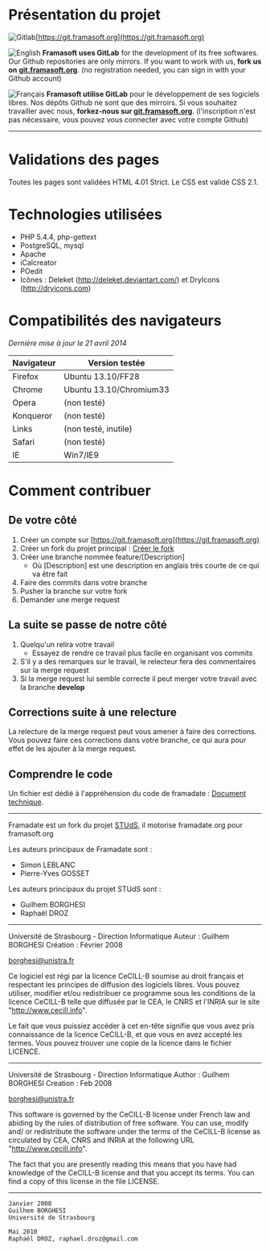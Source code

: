 # Présentation du projet

![Gitlab](https://git.framasoft.org/assets/logo-black-f52905a40830b30aa287f784b537c823.png)[https://git.framasoft.org](https://git.framasoft.org)

![English](http://upload.wikimedia.org/wikipedia/commons/thumb/a/ae/Flag_of_the_United_Kingdom.svg/20px-Flag_of_the_United_Kingdom.svg.png) **Framasoft uses GitLab** for the development of its free softwares. Our Github repositories are only mirrors.
If you want to work with us, **fork us on [git.framasoft.org](https://git.framasoft.org)**. (no registration needed, you can sign in with your Github account)

![Français](http://upload.wikimedia.org/wikipedia/commons/thumb/c/c3/Flag_of_France.svg/20px-Flag_of_France.svg.png) **Framasoft utilise GitLab** pour le développement de ses logiciels libres. Nos dépôts Github ne sont que des mirroirs.
Si vous souhaitez travailler avec nous, **forkez-nous sur [git.framasoft.org](https://git.framasoft.org)**. (l'inscription n'est pas nécessaire, vous pouvez vous connecter avec votre compte Github)

---

# Validations des pages
Toutes les pages sont validées HTML 4.01 Strict.
Le CSS est validé CSS 2.1.

# Technologies utilisées
* PHP 5.4.4, php-gettext
* PostgreSQL, mysql
* Apache
* iCalcreator
* POedit
* Icônes : Deleket (http://deleket.deviantart.com/) et DryIcons (http://dryicons.com)

# Compatibilités des navigateurs
_Dernière mise à jour le 21 avril 2014_

| Navigateur | Version testée          |
|------------|-------------------------|
| Firefox    | Ubuntu 13.10/FF28       |
| Chrome     | Ubuntu 13.10/Chromium33 |
| Opera      | (non testé)             |
| Konqueror  | (non testé)             |
| Links      | (non testé, inutile)    |
| Safari     | (non testé)             |
| IE         | Win7/IE9                |

# Comment contribuer

## De votre côté

1. Créer un compte sur [https://git.framasoft.org](https://git.framasoft.org)
1. Créer un fork du projet principal : [Créer le fork](https://git.framasoft.org/framasoft/framadate/fork/new)
1. Créer une branche nommée feature/[Description]
    * Où [Description] est une description en anglais très courte de ce qui va être fait
1. Faire des commits dans votre branche
1. Pusher la branche sur votre fork
1. Demander une merge request

## La suite se passe de notre côté

1. Quelqu'un relira votre travail
    * Essayez de rendre ce travail plus facile en organisant vos commits
1. S'il y a des remarques sur le travail, le relecteur fera des commentaires sur la merge request
1. Si la merge request lui semble correcte il peut merger votre travail avec la branche **develop**

## Corrections suite à une relecture

La relecture de la merge request peut vous amener à faire des corrections.
Vous pouvez faire ces corrections dans votre branche, ce qui aura pour effet de les ajouter à la merge request.

## Comprendre le code

Un fichier est dédié à l'appréhension du code de framadate : [Document technique](doc/TECHNICAL.md).

---

Framadate est un fork du projet [STUdS](https://sourcesup.cru.fr/projects/studs/), il motorise framadate.org pour framasoft.org

Les auteurs principaux de Framadate sont :
* Simon LEBLANC
* Pierre-Yves GOSSET

Les auteurs principaux du projet STUdS sont :
* Guilhem BORGHESI
* Raphaël DROZ

---

Université de Strasbourg - Direction Informatique
Auteur : Guilhem BORGHESI
Création : Février 2008

borghesi@unistra.fr

Ce logiciel est régi par la licence CeCILL-B soumise au droit français et
respectant les principes de diffusion des logiciels libres. Vous pouvez
utiliser, modifier et/ou redistribuer ce programme sous les conditions
de la licence CeCILL-B telle que diffusée par le CEA, le CNRS et l'INRIA
sur le site "http://www.cecill.info".

Le fait que vous puissiez accéder à cet en-tête signifie que vous avez
pris connaissance de la licence CeCILL-B, et que vous en avez accepté les
termes. Vous pouvez trouver une copie de la licence dans le fichier LICENCE.

---

Université de Strasbourg - Direction Informatique
Author : Guilhem BORGHESI
Creation : Feb 2008

borghesi@unistra.fr

This software is governed by the CeCILL-B license under French law and
abiding by the rules of distribution of free software. You can  use,
modify and/ or redistribute the software under the terms of the CeCILL-B
license as circulated by CEA, CNRS and INRIA at the following URL
"http://www.cecill.info".

The fact that you are presently reading this means that you have had
knowledge of the CeCILL-B license and that you accept its terms. You can
find a copy of this license in the file LICENSE.

---

    Janvier 2008
    Guilhem BORGHESI
    Université de Strasbourg

    Mai 2010
    Raphaël DROZ, raphael.droz@gmail.com
